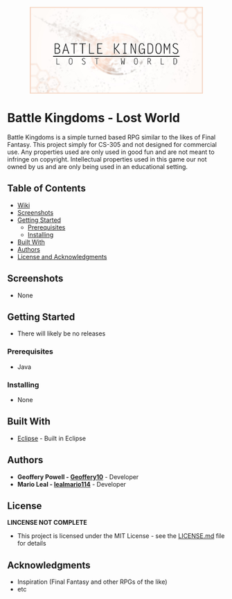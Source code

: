 <p align="center">
<img align="center" width="400" height="200" src="https://github.com/Geoffery10/Battle-Kingdoms-Lost-World/blob/master/images/graphics/Battle%20Kingdoms%20-%20Logo.jpg?raw=true">
</p>

# Battle Kingdoms - Lost World
Battle Kingdoms is a simple turned based RPG similar to the likes of Final Fantasy. This project simply for CS-305 and not designed for commercial use. Any properties used are only used in good fun and are not meant to infringe on copyright. Intellectual properties used in this game our not owned by us and are only being used in an educational setting.

## Table of Contents
* [Wiki](https://github.com/Geoffery10/Battle-Kingdoms-Lost-World/wiki)
* [Screenshots](https://github.com/Geoffery10/Battle-Kingdoms-Lost-World#screenshots)
* [Getting Started](https://github.com/Geoffery10/Battle-Kingdoms-Lost-World#getting-started)
  * [Prerequisites](https://github.com/Geoffery10/Battle-Kingdoms-Lost-World#prerequisites)
  * [Installing](https://github.com/Geoffery10/Battle-Kingdoms-Lost-World#installing)
* [Built With](https://github.com/Geoffery10/Battle-Kingdoms-Lost-World#built-with)
* [Authors](https://github.com/Geoffery10/Battle-Kingdoms-Lost-World#authors)
* [License and Acknowledgments](https://github.com/Geoffery10/Battle-Kingdoms-Lost-World#license)

## Screenshots
* None

## Getting Started
* There will likely be no releases

### Prerequisites
* Java

### Installing
* None

## Built With

* [Eclipse](https://www.eclipse.org/photon/) - Built in Eclipse

## Authors

* **Geoffery Powell - [Geoffery10](https://github.com/Geoffery10)** - Developer
* **Mario Leal - [lealmario114](https://github.com/lealmario114)** - Developer

## License

**LINCENSE NOT COMPLETE**
* This project is licensed under the MIT License - see the [LICENSE.md](LICENSE.md) file for details

## Acknowledgments

* Inspiration (Final Fantasy and other RPGs of the like)
* etc
